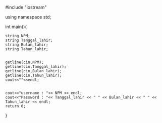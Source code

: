 #include "iostream"

using namespace std;

int main(){

	string NPM;
	string Tanggal_lahir;
	string Bulan_lahir;
	string Tahun_lahir;
	
	
	getline(cin,NPM);
	getline(cin,Tanggal_lahir);
	getline(cin,Bulan_lahir);
	getline(cin,Tahun_lahir);
	cout<<""<<endl;
	
	
	cout<<"username : "<< NPM << endl;
	cout<<"Password : "<< Tanggal_lahir << " " << Bulan_lahir << " " << Tahun_lahir << endl;
	return 0;
}
